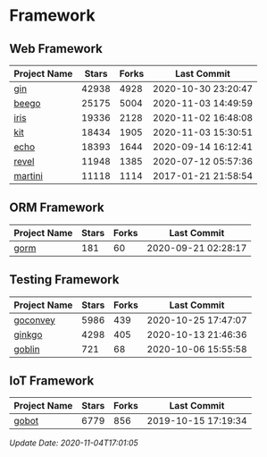 # Framework

## Web Framework
| Project Name | Stars | Forks | Last Commit |
| ------------ | ----- | ----- | ----------- |
| [gin](https://github.com/gin-gonic/gin) | 42938 | 4928 | 2020-10-30 23:20:47 |
| [beego](https://github.com/astaxie/beego) | 25175 | 5004 | 2020-11-03 14:49:59 |
| [iris](https://github.com/kataras/iris) | 19336 | 2128 | 2020-11-02 16:48:08 |
| [kit](https://github.com/go-kit/kit) | 18434 | 1905 | 2020-11-03 15:30:51 |
| [echo](https://github.com/labstack/echo) | 18393 | 1644 | 2020-09-14 16:12:41 |
| [revel](https://github.com/revel/revel) | 11948 | 1385 | 2020-07-12 05:57:36 |
| [martini](https://github.com/go-martini/martini) | 11118 | 1114 | 2017-01-21 21:58:54 |

## ORM Framework
| Project Name | Stars | Forks | Last Commit |
| ------------ | ----- | ----- | ----------- |
| [gorm](https://github.com/jinzhu/gorm) | 181 | 60 | 2020-09-21 02:28:17 |

## Testing Framework
| Project Name | Stars | Forks | Last Commit |
| ------------ | ----- | ----- | ----------- |
| [goconvey](https://github.com/smartystreets/goconvey) | 5986 | 439 | 2020-10-25 17:47:07 |
| [ginkgo](https://github.com/onsi/ginkgo) | 4298 | 405 | 2020-10-13 21:46:36 |
| [goblin](https://github.com/franela/goblin) | 721 | 68 | 2020-10-06 15:55:58 |

## IoT Framework
| Project Name | Stars | Forks | Last Commit |
| ------------ | ----- | ----- | ----------- |
| [gobot](https://github.com/hybridgroup/gobot) | 6779 | 856 | 2019-10-15 17:19:34 |

*Update Date: 2020-11-04T17:01:05*